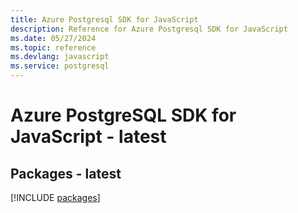 ```yaml
---
title: Azure Postgresql SDK for JavaScript
description: Reference for Azure Postgresql SDK for JavaScript
ms.date: 05/27/2024
ms.topic: reference
ms.devlang: javascript
ms.service: postgresql
---
```

# Azure PostgreSQL SDK for JavaScript - latest
## Packages - latest
[!INCLUDE [packages](postgresql-index.md)]